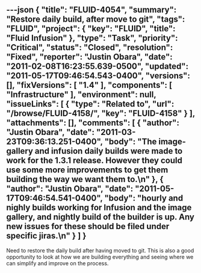 ---json
{
  "title": "FLUID-4054",
  "summary": "Restore daily build, after move to git",
  "tags": "FLUID",
  "project": {
    "key": "FLUID",
    "title": "Fluid Infusion"
  },
  "type": "Task",
  "priority": "Critical",
  "status": "Closed",
  "resolution": "Fixed",
  "reporter": "Justin Obara",
  "date": "2011-02-08T16:23:55.639-0500",
  "updated": "2011-05-17T09:46:54.543-0400",
  "versions": [],
  "fixVersions": [
    "1.4"
  ],
  "components": [
    "Infrastructure"
  ],
  "environment": null,
  "issueLinks": [
    {
      "type": "Related to",
      "url": "/browse/FLUID-4158/",
      "key": "FLUID-4158"
    }
  ],
  "attachments": [],
  "comments": [
    {
      "author": "Justin Obara",
      "date": "2011-03-23T09:36:13.251-0400",
      "body": "The image-gallery and infusion daily builds were made to work for the 1.3.1 release. However they could use some more improvements to get them building the way we want them to.\n"
    },
    {
      "author": "Justin Obara",
      "date": "2011-05-17T09:46:54.541-0400",
      "body": "hourly and nighly builds working for Infusion and the image gallery, and nightly build of the builder is up. Any new issues for these should be filed under specific jiras.\n"
    }
  ]
}
---
Need to restore the daily build after having moved to git. This is also a good opportunity to look at how we are building everything and seeing where we can simplify and improve on the process.

        